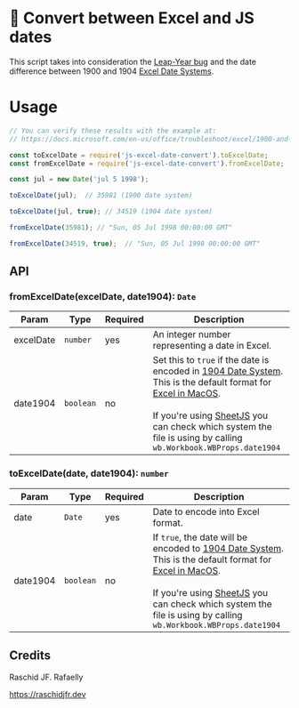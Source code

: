 # 📆 Convert between Excel and JS dates
This script takes into consideration the [Leap-Year bug](https://docs.microsoft.com/en-us/office/troubleshoot/excel/wrongly-assumes-1900-is-leap-year) and the date difference between 1900 and 1904 [Excel Date Systems](https://docs.microsoft.com/en-us/office/troubleshoot/excel/1900-and-1904-date-system).

# Usage

```js
// You can verify these results with the example at:
// https://docs.microsoft.com/en-us/office/troubleshoot/excel/1900-and-1904-date-system

const toExcelDate = require('js-excel-date-convert').toExcelDate;
const fromExcelDate = require('js-excel-date-convert').fromExcelDate;

const jul = new Date('jul 5 1998');

toExcelDate(jul);  // 35981 (1900 date system)

toExcelDate(jul, true); // 34519 (1904 date system)

fromExcelDate(35981); // "Sun, 05 Jul 1998 00:00:00 GMT"

fromExcelDate(34519, true);  // "Sun, 05 Jul 1998 00:00:00 GMT"
```

## API

### fromExcelDate(excelDate, date1904): `Date`
| Param     | Type      | Required | Description                                                                                                                                                                                                                                                                                                                                                                                                                           |
| --------- | --------- | -------- | ------------------------------------------------------------------------------------------------------------------------------------------------------------------------------------------------------------------------------------------------------------------------------------------------------------------------------------------------------------------------------------------------------------------------------------- |
| excelDate | `number`  | yes      | An integer number representing a date in Excel.                                                                                                                                                                                                                                                                                                                                                                                       |
| date1904  | `boolean` | no       | Set this to `true` if the date is encoded in [1904 Date System](https://docs.microsoft.com/en-us/office/troubleshoot/excel/1900-and-1904-date-system). This is the default format for [Excel in MacOS](https://bettersolutions.com/excel/dates-times/1904-date-system.htm).<br><br> If you're using [SheetJS](https://sheetjs.gitbooks.io/docs/#dates) you can check which system the file is using by calling `wb.Workbook.WBProps.date1904` |

### toExcelDate(date, date1904): `number`
| Param    | Type      | Required | Description                                                                                                                                                                                                                                                                                                                                                                                                                     |
| -------- | --------- | -------- | ------------------------------------------------------------------------------------------------------------------------------------------------------------------------------------------------------------------------------------------------------------------------------------------------------------------------------------------------------------------------------------------------------------------------------- |
| date     | `Date`    | yes      | Date to encode into Excel format.                                                                                                                                                                                                                                                                                                                                                                                               |
| date1904 | `boolean` | no       | If `true`, the date will be encoded to [1904 Date System](https://docs.microsoft.com/en-us/office/troubleshoot/excel/1900-and-1904-date-system). This is the default format for [Excel in MacOS](https://bettersolutions.com/excel/dates-times/1904-date-system.htm).<br><br>If you're using [SheetJS](https://sheetjs.gitbooks.io/docs/#dates) you can check which system the file is using by calling `wb.Workbook.WBProps.date1904` |

## Credits ##
Raschid JF. Rafaelly

<https://raschidjfr.dev>
